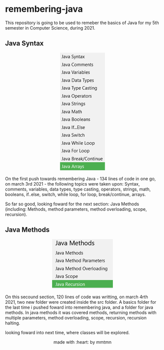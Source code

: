 # remembering-java

 This repository is going to be used to remeber the basics of Java for my 5th semester in Computer Science, during 2021.
 
 ## Java Syntax
 
<div align=center>
 
 ![Image of args](https://github.com/mmtmn/remembering-java-basics/blob/main/assets/firstSectionPhoto.png)
 
</div>


On the first push towards remembering Java - 134 lines of code in one go, on march 3rd 2021 - the following topics were taken upon: Syntax, comments, variables, data types, type casting, operators, strings, math, booleans, if..else, switch, while loop, for loop, break/continue, arrays.
 
So far so good, looking foward for the next section: Java Methods (including: Methods, method parameters, method overloading, scope, recursion).
 

## Java Methods

<div align=center>
 
 ![Image of args](https://github.com/mmtmn/remembering-java-basics/blob/main/assets/secoundSectionPhoto.png)
 
</div>

On this secound section, 120 lines of code was writting, on march 4rth 2021, two new folder were created inside the src folder. A basics folder for the last time i pushed foward into remembering java, and a folder for java methods. In java methods it was covered methods, returning methods with multiple parameters, method overloading, scope, recursion, recursion halting.

looking foward into next time, where classes will be explored.

<p align="center">made with :heart: by mmtmn</p>
